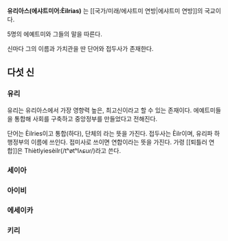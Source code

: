 **유리아스(에샤트미어:Èilrias)** 는 [[국가/미래/에샤트미 연방|에샤트미 연방]]의 국교이다.

5명의 에예트미와 그들의 말을 따른다.

신마다 그의 이름과 가치관을 딴 단어와 접두사가 존재한다.


## 다섯 신
### 유리
유리는 유리아스에서 가장 영향력 높은, 최고신이라고 할 수 있는 존재이다.
에예트미들을 통합해 사회를 구축하고 중앙정부를 만들었다고 전해진다.

단어는 Èilries이고 통합(하다), 단체의 라는 뜻을 가진다.
접두사는 Èilr이며, 유리파 하 행정부의 이름에 쓰인다.
접미사로 쓰이면 연합이라는 뜻을 가진다.
가령 [[퇴틀러 연합]]은 Thiètlyiesèilr(/tʰøtʰlʌɕuɾ/)라고 쓴다.
### 세이아

### 아이비

### 에세이카

### 키리
